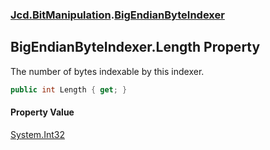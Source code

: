 ### [Jcd.BitManipulation](Jcd.BitManipulation.md 'Jcd.BitManipulation').[BigEndianByteIndexer](Jcd.BitManipulation.BigEndianByteIndexer.md 'Jcd.BitManipulation.BigEndianByteIndexer')

## BigEndianByteIndexer.Length Property

The number of bytes indexable by this indexer.

```csharp
public int Length { get; }
```

#### Property Value

[System.Int32](https://docs.microsoft.com/en-us/dotnet/api/System.Int32 'System.Int32')